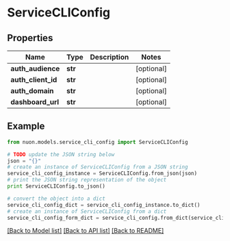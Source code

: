 # ServiceCLIConfig


## Properties

Name | Type | Description | Notes
------------ | ------------- | ------------- | -------------
**auth_audience** | **str** |  | [optional] 
**auth_client_id** | **str** |  | [optional] 
**auth_domain** | **str** |  | [optional] 
**dashboard_url** | **str** |  | [optional] 

## Example

```python
from nuon.models.service_cli_config import ServiceCLIConfig

# TODO update the JSON string below
json = "{}"
# create an instance of ServiceCLIConfig from a JSON string
service_cli_config_instance = ServiceCLIConfig.from_json(json)
# print the JSON string representation of the object
print ServiceCLIConfig.to_json()

# convert the object into a dict
service_cli_config_dict = service_cli_config_instance.to_dict()
# create an instance of ServiceCLIConfig from a dict
service_cli_config_form_dict = service_cli_config.from_dict(service_cli_config_dict)
```
[[Back to Model list]](../README.md#documentation-for-models) [[Back to API list]](../README.md#documentation-for-api-endpoints) [[Back to README]](../README.md)


